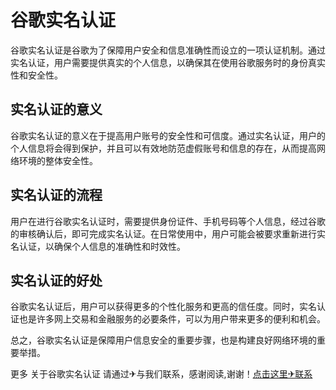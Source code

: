 # 谷歌实名认证

谷歌实名认证是谷歌为了保障用户安全和信息准确性而设立的一项认证机制。通过实名认证，用户需要提供真实的个人信息，以确保其在使用谷歌服务时的身份真实性和安全性。

## 实名认证的意义

谷歌实名认证的意义在于提高用户账号的安全性和可信度。通过实名认证，用户的个人信息将会得到保护，并且可以有效地防范虚假账号和信息的存在，从而提高网络环境的整体安全性。

## 实名认证的流程

用户在进行谷歌实名认证时，需要提供身份证件、手机号码等个人信息，经过谷歌的审核确认后，即可完成实名认证。在日常使用中，用户可能会被要求重新进行实名认证，以确保个人信息的准确性和时效性。

## 实名认证的好处

谷歌实名认证后，用户可以获得更多的个性化服务和更高的信任度。同时，实名认证也是许多网上交易和金融服务的必要条件，可以为用户带来更多的便利和机会。

总之，谷歌实名认证是保障用户信息安全的重要步骤，也是构建良好网络环境的重要举措。

更多 关于谷歌实名认证 请通过✈与我们联系，感谢阅读,谢谢！[点击这里✈联系](https://t.me/LM999bot)